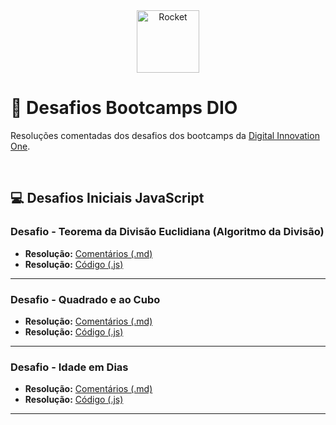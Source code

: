 <div align="center">
  <img alt="Rocket" height="100" src="https://raw.githubusercontent.com/FortAwesome/Font-Awesome/6.x/svgs/solid/rocket.svg">
</div>

# 🚀 Desafios Bootcamps DIO
Resoluções comentadas dos desafios dos bootcamps da [Digital Innovation One](https://www.dio.me/).

<br>

## 💻 Desafios Iniciais JavaScript

### Desafio - Teorema da Divisão Euclidiana (Algoritmo da Divisão)
- **Resolução:** [Comentários (.md)](https://github.com/elidianaandrade/dio-desafios-bootcamps/blob/main/desafio-01-teorema-da-divisao-euclidiana/resolucao-comentada.md)
- **Resolução:** [Código (.js)](https://github.com/elidianaandrade/dio-desafios-bootcamps/blob/main/desafio-01-teorema-da-divisao-euclidiana/resolucao-codigo.js)
---

### Desafio - Quadrado e ao Cubo
- **Resolução:** [Comentários (.md)](https://github.com/elidianaandrade/dio-desafios-bootcamps/blob/main/desafio-02-quadrado-e-ao-cubo/resolucao-comentada.md)
- **Resolução:** [Código (.js)](https://github.com/elidianaandrade/dio-desafios-bootcamps/blob/main/desafio-02-quadrado-e-ao-cubo/resolucao-codigo.js)
---

### Desafio - Idade em Dias
- **Resolução:** [Comentários (.md)](https://github.com/elidianaandrade/dio-desafios-bootcamps/blob/main/desafio-03-idade-em-dias/resolucao-comentada.md)
- **Resolução:** [Código (.js)](https://github.com/elidianaandrade/dio-desafios-bootcamps/blob/main/desafio-03-idade-em-dias/resolucao-codigo.js)
---
